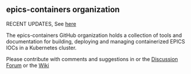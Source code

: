 ## epics-containers organization

RECENT UPDATES, See [here](https://epics-containers.github.io/dev/index.html#update-for-march-2023)

The epics-containers GitHub organization holds a collection of tools and documentation for building, deploying and managing containerized EPICS IOCs in a Kubernetes cluster.

Please contribute with comments and suggestions in  or the [Discussion Forum](https://github.com/epics-containers/epics-containers.github.io/discussions)
or the [Wiki](https://github.com/epics-containers/epics-containers.github.io/wiki)

